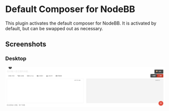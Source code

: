 # Default Composer for NodeBB

This plugin activates the default composer for NodeBB. It is activated by default, but can be swapped out as necessary.

## Screenshots

### Desktop
![Desktop Composer](screenshots/desktop.jpg?raw=true)
